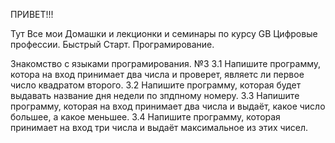 ПРИВЕТ!!!

Тут Все мои Домашки и лекционки и семинары по курсу GB Цифровые профессии. Быстрый Старт. Програмирование.

Знакомство с языками програмирования. №3
3.1 Напишите программу, котора на вход принимает два числа и проверет, являетс ли первое число квадратом второго.
3.2 Напишите программу, которая будет выдавать название дня недели по зпдпному номеру.
3.3  Напишите программу, которая на вход принимает два числа и выдаёт, какое число большее, а какое меньшее.
3.4  Напишите программу, которая принимает на вход три числа и выдаёт максимальное из этих чисел.